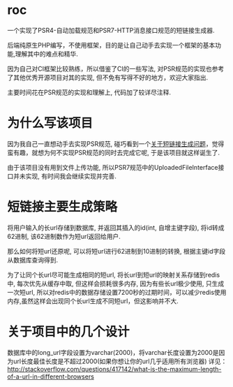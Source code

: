 # roc

一个实现了PSR4-自动加载规范和PSR7-HTTP消息接口规范的短链接生成器.

后端纯原生PHP编写，不使用框架，目的是让自己动手去实现一个框架的基本功能,理解其中的难点和精华.

因为自己对CI框架比较熟练，所以借鉴了CI的一些写法, 对PSR规范的实现也参考了其他优秀开源项目对其的实现, 但不免有写得不好的地方，欢迎大家指出.

主要时间花在PSR规范的实现和理解上, 代码加了较详尽注释.

# 为什么写该项目

因为我自己一直想动手去实现PSR规范,  碰巧看到一个[关于短链接生成问题](https://www.zhihu.com/question/29270034)，觉得蛮有趣，就想为何不实现PSR规范的同时去完成它呢, 于是该项目就这样诞生了.

由于该项目没有用到文件上传功能, 所以PSR7规范中的UploadedFileInterface接口并未实现, 有时间我会继续实现并完善.

# 短链接主要生成策略

将用户输入的长url存储到数据库, 并返回其插入的id(int, 自增主键字段), 将id转成62进制, 该62进制数作为短url返回给用户.

那么如何将短url还原呢, 可以将短url进行62进制到10进制的转换, 根据主键id字段从数据库查询得到.

为了让同个长url尽可能生成相同的短url, 将长url到短url的映射关系存储到redis中, 每次优先从缓存中取, 但这样会损耗很多内存, 因为有些长url极少使用, 只生成一次短url, 所以对redis中的数据存储设置7200秒的过期时间，可以减少redis使用内存,虽然这样会出现同个长url生成不同短url，但这影响并不大.

# 关于项目中的几个设计

数据库中的long_url字段设置为varchar(2000)，将varchar长度设置为2000是因为url长度最佳长度是不超过2000(如果你想让你的url几乎适用所有浏览器) 
详见：http://stackoverflow.com/questions/417142/what-is-the-maximum-length-of-a-url-in-different-browsers




